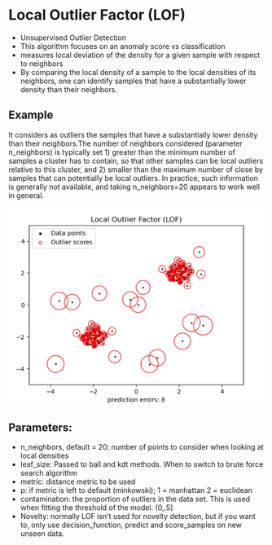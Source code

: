 # Local Outlier Factor (LOF)
- Unsupervised Outlier Detection
- This algorithm focuses on an anomaly score vs classification
- measures local deviation of the density for a given sample with respect to neighbors
- By comparing the local density of a sample to the local densities of its neighbors, one can identify samples that have a substantially lower density than their neighbors.

## Example

It considers as outliers the samples that have a substantially lower density than their neighbors.The number of neighbors considered (parameter n_neighbors) is typically set 1) greater than the minimum number of samples a cluster has to contain, so that other samples can be local outliers relative to this cluster, and 2) smaller than the maximum number of close by samples that can potentially be local outliers. In practice, such information is generally not available, and taking n_neighbors=20 appears to work well in general.

![](exmaple.png)


## Parameters:
- n_neighbors, default = 20: number of points to consider when looking at local densities 
- leaf_size: Passed to ball and kdt methods. When to switch to brute force search algorithm
- metric: distance metric to be used
- p: if metric is left to default (minkowski); 1 = manhattan 2 = euclidean
- contamination: the proportion of outliers in the data set. This is used when fitting the threshold of the model. (0,.5]
- Novelty: normally LOF isn't used for novelty detection, but if you want to, only use decision_function, predict and score_samples on new unseen data. 